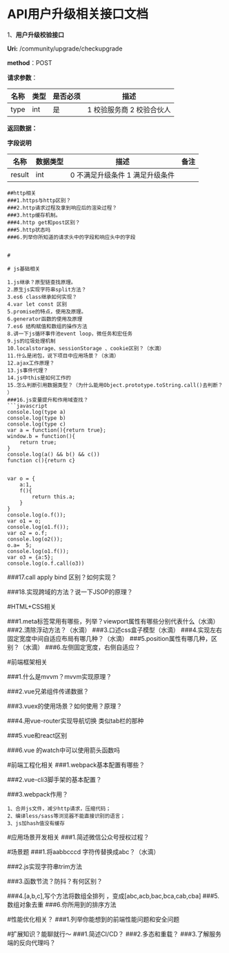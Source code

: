 
# API用户升级相关接口文档

1、**用户升级校验接口**

**Uri:** /community/upgrade/checkupgrade

**method**：POST

**请求参数**：

| 名称 | 类型 | 是否必须 | 描述                       |
| ---- | ---- | -------- | -------------------------- |
| type | int  | 是       | 1 校验服务商  2 校验合伙人 |

**返回数据：**

**字段说明**

| **名称** | **数据类型** | **描述**                          | **备注** |
| -------- | ------------ | --------------------------------- | -------- |
| result   | int          | 0  不满足升级条件  1 满足升级条件 |          |

```
##http相关  
###1.https与http区别？
###2.http请求过程及拿到响应后的渲染过程？
###3.http缓存机制。
###4.http get和post区别？
###5.http状态吗
###6.列举你所知道的请求头中的字段和响应头中的字段
```

```

# 

# js基础相关

1.js继承？原型链查找原理。
2.原生js实现字符串split方法？
3.es6 class继承如何实现？
4.var let const 区别
5.promise的特点，使用及原理。
6.generator函数的使用及原理
7.es6 结构赋值和数组的操作方法
8.讲一下js循环事件池event loop，微任务和宏任务
9.js的垃圾处理机制
10.localstorage、sessionStorage 、cookie区别？（水滴）
11.什么是闭包，说下项目中应用场景？（水滴）
12.ajax工作原理？
13.js事件代理？
14.js中this是如何工作的
15.怎么判断引用数据类型？（为什么能用Object.prototype.toString.call()去判断？
）
###16.js变量提升和作用域查找？
```javascript
console.log(type a)
console.log(type b)
console.log(type c)
var a = function(){return true};
window.b = function(){
	return true;
}
console.log(a() && b() && c())
function c(){return c}


var o = {
	a:1,
	f(){
		return this.a;
	}
}
console.log(o.f());
var o1 = o;
console.log(o1.f());
var o2 = o.f;
console.log(o2());
o.a=  5;
console.log(o1.f());
var o3 = {a:5};
console.log(o.f.call(o3))
```
###17.call apply bind 区别？如何实现？

###18.实现跨域的方法？说一下JSOP的原理？



#HTML+CSS相关

###1.meta标签常用有哪些，列举？viewport属性有哪些分别代表什么（水滴）
###2.清除浮动方法？（水滴）
###3.口述css盒子模型（水滴）
###4.实现左右固定宽度中间自适应布局有哪几种？（水滴）
###5.position属性有哪几种，区别？（水滴）
###6.左侧固定宽度，右侧自适应？




#前端框架相关

###1.什么是mvvm？mvvm实现原理？


###2.vue兄弟组件传递数据？

###3.vuex的使用场景？如何使用？原理？

###4.用vue-router实现导航切换 类似tab栏的那种

###5.vue和react区别 

###6.vue 的watch中可以使用箭头函数吗







#前端工程化相关
###1.webpack基本配置有哪些？

###2.vue-cli3脚手架的基本配置？

###3.webpack作用？
```
1、合并js文件，减少http请求，压缩代码；
2、编译less/sass等浏览器不能直接识别的语言；
3、js加hash值没有缓存
```

#应用场景开发相关
###1.简述微信公众号授权过程？

#场景题
###1.将aabbcccd 字符传替换成abc？（水滴）

###2.js实现字符串trim方法

###3.函数节流？防抖？有何区别？

###4.[a,b,c],写个方法将数组全排列 ，变成[abc,acb,bac,bca,cab,cba]
###5.数组对象去重
###6.你所用到的排序方法


#性能优化相关？
###1.列举你能想到的前端性能问题和安全问题


#扩展知识？能聊就行～
###1.简述CI/CD？
###2.多态和重载？
###3.了解服务端的反向代理吗？






